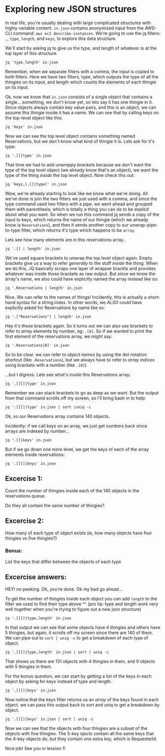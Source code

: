 # Exploring new JSON structures

In real life, you're usually dealing with large complicated structures with
highly variable content. `in.json` contains anonymized input from the AWS-CLI
command: `aws ec2 describe-instances`.  We're going to use the jq filters: `,`,
`type`, `length`, and `keys`, to explore this data structure. 

We'll start by asking jq to give us the type, and length of whatever is at the
top layer of this structure.

``` jq 'type,length' in.json ``` 

Remember, when we separate filters with a comma, the input is copied to both
filters.  Here we have two filters, type, which outputs the type of all the
thingies on its input, and length which counts the elements of each thingie on
its input.

Ok, now we know that `in.json` consists of a single object that contains a
single... something, we don't know yet, so lets say it has one thingie in it.
Since objects always contain key value pairs, and this is an object, we can
assume this thingie inside it has a name. We can see that by calling keys on
the top-level object like this: 

``` jq 'keys' in.json ```

Now we can see the top level object contains something named Reservations, but
we don't know what kind of thingie it is. Lets ask for it's type: 

``` jq '.[]|type' in.json ```

That time we had to add *unwrappy brackets* because we don't want the type of
the top level object (we already know that's an object), we want the type of
the thing *inside* the top level object. Now check this out:

``` jq 'keys,(.[]|type)' in.json ```

Wow, we're already starting to look like we know what we're doing. All we've
done is join the two filters we just used with a comma, and since the type
command used two filters with a pipe, we went ahead and grouped them with
parenthesis; which is totally a thing you can do to be explicit about what you
want. So when we run this command jq sends a copy of the input to keys, which
returns the name of our thingie (which we already know is `Reservations`), and
then it sends another copy to our unwrap-pipe-to-type filter, which returns
it's type which happens to be `array`. 

Lets see how many elements are in this reservations array..

```
jq '.[] | length' in.json 
```

We've used square brackets to unwrap the top level object again. Empty brackets
give us a way to refer *generally* to the stuff *inside* the thing. When we do
this, JQ basically scraps one layer of wrapper brackts and provides whatever
was inside those brackets as raw output. But since we know the array's name, we
also could have explicitly named the array instead like so:

``` 
jq '.Reservations | length' in.json 
```

Nice. We can refer to the names of things! Incidently, this is actually a
short-hand syntax for a string index. In other words, we *ALSO* could have
explicitly asked for Reservations by name like so: 

``` 
jq '.["Reservations"] | length' in.json 
```

Hey it's those brackets again. So it turns out we can also use brackets to
refer to *array* elements by number, eg: `.[0]`. So if we wanted to print the
first element of the reservations array, we might say: 

``` 
jq '.Reservations[0]' in.json 
```

So to be clear, we can refer to *object names* by using the dot notation
shortcut (like `.Reservations`), but we always have to refer to *array indices*
using brackets with a number (like `.[0]`)

...but I digress. Lets see what's inside this Reservations array:

``` 
jq '.[][]|type' in.json 
```

Remember we can stack brackets to go as deep as we want. But the output from
that command scrolls off my screen, so I'll bring bash in to help: 

``` 
jq '.[][]|type' in.json | sort |uniq -c 
```

Ok, so our Reservations array contains 140 objects. 

Incidently: if we call keys on an array, we just get numbers back since arrays
are indexed by number...

``` jq '.[]|keys' in.json ```

But if we go down one more level, we get the keys of each of the array elements
inside reservations: 

``` jq '.[][]|keys' in.json ```


## Excercise 1: 
Count the number of thingies inside each of the 140 objects in the reservations
queue. 

Do they all contain the same number of thingies?


## Excercise 2: 

How many of each type of object exists (ie, how many objects have four thingies
vs five thingies?)


### Bonus:
List the keys that differ between the objects of each type


## Excercise answers: 

HEY! no peeking. Oh, you're done. Ok my bad go ahead... 

To get the number of thingies inside each object you can add ```length``` to
the filter we used to find their type above ^^ (pro tip: type and length work
very well together when you're trying to figure out a new json structure)

``` jq '.[][]|type,length' in.json ```

In that output we can see that some objects have 4 thingies and others have 5
thingies, but again, it scrolls off my screen since there are 140 of them. We
can pipe out to ```sort | uniq -c``` to get a breakdown of each type of object.

``` jq '.[][]|type,length' in.json | sort | uniq -c ```

That shows us there are 131 objects with 4 thingies in them, and 9 objects with
5 thingies in them. 

For the bonus question, we can start by getting a list of the keys in each
object by asking for keys instead of type and length. 

``` jq '.[][]|keys' in.json ```

Now notice that the keys filter returns us an *array* of the keys found in each
object. we can pass this output back to sort and uniq to get a breakdown by
object.

``` jq '.[][]|keys' in.json | sort | uniq -c ```

Now we can see that the objects with four thingies are a subset of the objects
with five thingies. The 5-key ojects contain all the same keys that the 4-key
objects do, but they contain one extra key, which is RequesterId.

Nice job! See you in lession 1!
